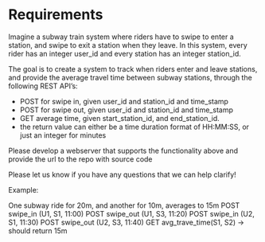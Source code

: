 # Requirements

Imagine a subway train system where riders have to swipe to enter a station, and swipe to exit a station when they leave. In this system, every rider has an integer user_id and every station has an integer station_id. 

The goal is to create a system to track when riders enter and leave stations, and provide the average travel time between subway stations, through the following REST API’s:
- POST for swipe in, given user_id and station_id and time_stamp
- POST for swipe out, given user_id and station_id and time_stamp
- GET average time, given start_station_id, and end_station_id.
- the return value can either be a time duration format of HH:MM:SS, or just an integer for minutes

Please develop a webserver that supports the functionality above and provide the url to the repo with source code

Please let us know if you have any questions that we can help clarify!

Example: 

One subway ride for 20m, and another for 10m, averages to 15m
POST swipe_in (U1, S1, 11:00)
POST swipe_out (U1, S3, 11:20) 
POST swipe_in (U2, S1, 11:30)
POST swipe_out (U2, S3, 11:40)
GET avg_trave_time(S1, S2) -> should return 15m 

